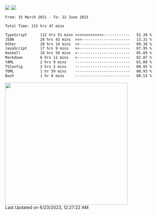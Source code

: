 <div>
  <img src="https://github-readme-stats.vercel.app/api?username=naporin0624&count_private=true&show_icons=true" />
  <img src="https://github-readme-stats.vercel.app/api/top-langs/?username=naporin0624&layout=compact&hide=css" />
  <!--START_SECTION:waka-->

```txt
From: 15 March 2021 - To: 22 June 2023

Total Time: 215 hrs 47 mins

TypeScript      112 hrs 51 mins >>>>>>>>>>>>>------------   52.30 %
JSON            28 hrs 43 mins  >>>----------------------   13.31 %
Other           20 hrs 14 mins  >>-----------------------   09.38 %
JavaScript      17 hrs 9 mins   >>-----------------------   07.95 %
Haskell         10 hrs 59 mins  >------------------------   05.09 %
Markdown        6 hrs 11 mins   >------------------------   02.87 %
YAML            2 hrs 9 mins    -------------------------   01.00 %
TSConfig        2 hrs 2 mins    -------------------------   00.95 %
TOML            1 hr 59 mins    -------------------------   00.93 %
Bash            1 hr 8 mins     -------------------------   00.53 %
```

<!--END_SECTION:waka-->
  
  <!--START_SECTION:lapras-card-->
<a href="https://lapras.com/public/CDQE7TF" target="_blank" rel="noopener noreferrer"><img src="https://lapras-card-generator.vercel.app/api/svg?e=3.68&b=3.48&i=3.51&b1=%23232323&b2=%236d6d6d&i1=%23212121&i2=%23818181&l=ja" width="400" ></a>  
Last Updated on 6/23/2023, 12:27:22 AM
<!--END_SECTION:lapras-card-->
</div>
